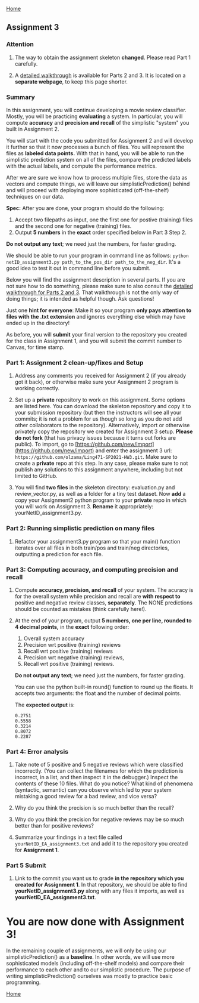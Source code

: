 [Home](../index.md)

## Assignment 3

### Attention

1. The way to obtain the assignment skeleton **changed**. Please read Part 1 carefully.

2. A [detailed walkthrough](Assignment3-hints.md) is available for Parts 2 and 3. It is located on a **separate webpage**, to keep this page shorter.
 

### Summary

In this assignment, you will continue developing a movie review classifier. Mostly, you will be practicing **evaluating** a system. In particular, you will compute **accuracy** and **precision and recall** of the simplistic "system" you built in Assignment 2.

You will start with the code you submitted for Assignment 2 and will develop it further so that it now processes a bunch of files. You will represent the files as **labeled data points.** With that in hand, you will be able to run the simplistic prediction system on all of the files, compare the predicted labels with the actual labels, and compute the performance metrics.

After we are sure we know how to process multiple files, store the data as vectors and compute things, we will leave our simplisticPrediction() behind and will proceed with deploying more sophisticated (off-the-shelf) techniques on our data.

**Spec:** After you are done, your program should do the following:

1. Accept two filepaths as input, one the first one for postive (training) files and the second one for negative (training) files.
2. Output **5 numbers** in the **exact** order specified below in Part 3 Step 2.

**Do not output any text**; we need just the numbers, for faster grading. 

We should be able to run your program in command line as follows: `python netID_assignment3.py path_to_the_pos_dir path_to_the_neg_dir`. It's a good idea to test it out in command line before you submit.

Below you will find the assignment description in several parts. If you are not sure how to do something, please make sure to also consult the [detailed walkthrough for Parts 2 and 3](Assignment3-hints.md). That walkthrough is not the only way of doing things; it is intended as helpful though. Ask questions!

Just one **hint for everyone**: Make it so your program **only pays attention to files with the .txt extension** and ignores everything else which may have ended up in the directory!

As before, you will **submit** your final version to the repository you created for the class in Assignment 1, and you will submit the commit number to Canvas, for time stamp.

### Part 1: Assignment 2 clean-up/fixes and Setup
1. Address any comments you received for Assignment 2 (if you already got it back), or otherwise make sure your Assignment 2 program is working correctly.

2. Set up a **private** repository to work on this assignment. Some options are listed here. You can download the skeleton repository and copy it to your submission repository (but then the instructors will see all your commits; it is not a problem for us though so long as you do not add other collaborators to the repository). Alternatively, import or otherwise privately copy the repository we created for Assignment 3 setup. **Please do not fork** (that has privacy issues because it turns out forks are public). To import, go to [https://github.com/new/import](https://github.com/new/import) and enter the assignment 3 url: `https://github.com/olzama/Ling471-SP2021-HW3.git`. Make sure to create a **private** repo at this step. In any case, please make sure to not publish any solutions to this assignment anywhere, including but not limited to GitHub. 

3. You will find **two files** in the skeleton directory: evaluation.py and review_vector.py, as well as a folder for a tiny test dataset. Now **add** a copy your Assignment2 python program  to your **private** repo in which you will work on Assignment 3. **Rename** it appropriately: yourNetID_assignment3.py.

### Part 2: Running simplistic prediction on many files
1. Refactor your assignment3.py program so that your main() function iterates over all files in both train/pos and train/neg directories, outputting a prediction for each file.

### Part 3: Computing accuracy, and computing precision and recall
1. Compute **accuracy, precision, and recall** of your system. The acuracy is for the overall system while precision and recall are **with respect to** positive and negative review classes, **separately**. The NONE predictions should be counted as mistakes (think carefully here!).

2. At the end of your program, output **5 numbers, one per line, rounded to 4 decimal points,** in the **exact** following order: 
    1. Overall system accuracy
    2. Precision wrt positive (training) reviews
    3. Recall wrt positive (training) reviews
    4. Precision wrt negative (training) reviews,
    5. Recall wrt positive (training) reviews. 
    
    **Do not output any text**; we need just the numbers, for faster grading.
    
    You can use the python built-in round() function to round up the floats. It accepts two arguments: the float and the number of decimal points.
    
    The **expected output** is:

    ```
    0.2751
    0.5558
    0.3214
    0.8072
    0.2287
    ```


### Part 4: Error analysis

1. Take note of 5 positive and 5 negative reviews which were classified incorrectly. (You can collect the filenames for which the prediction is incorrect, in a list, and then inspect it in the debugger.) Inspect the contents of these 10 files. What do you notice? What kind of phenomena (syntactic, semantic) can you observe which led to your system mistaking a good review for a bad review, and vice versa? 

2. Why do you think the precision is so much better than the recall?

3. Why do you think the precision for negative reviews may be so much better than for positive reviews?

4. Summarize your findings in a text file called `yourNetID_EA_assignment3.txt` and add it to the repository you created for **Assignment 1**.

### Part 5 Submit

1. Link to the commit you want us to grade **in the repository which you created for Assignment 1**. In that repository, we should be able to find **yourNetID_assignment3.py** along with any files it imports, as well as **yourNetID_EA_assignment3.txt**.


# You are now done with Assignment 3!

In the remaining couple of assignments, we will only be using our simplisticPrediction() as a **baseline**. In other words, we will use more sophisticated models (including off-the-shelf models) and compare their performance to each other and to our simplistic procedure. The purpose of writing simplisticPrediction() ourselves was mostly to practice basic programming.

[Home](../index.md)

